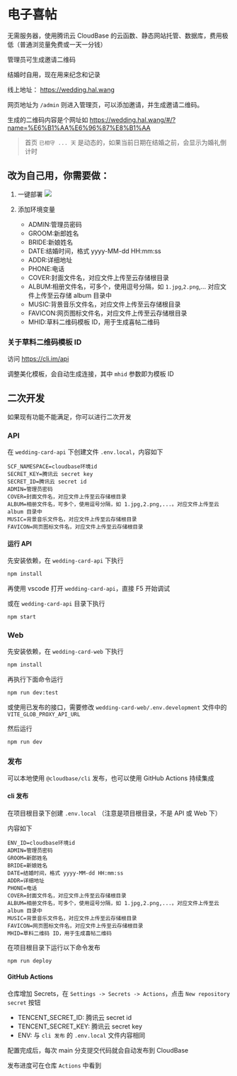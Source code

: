 # 电子喜帖

无需服务器，使用腾讯云 CloudBase 的云函数、静态网站托管、数据库，费用极低（普通浏览量免费或一天一分钱）

管理员可生成邀请二维码

结婚时自用，现在用来纪念和记录

线上地址： <https://wedding.hal.wang>

网页地址为 `/admin` 则进入管理页，可以添加邀请，并生成邀请二维码。

生成的二维码内容是个网址如 <https://wedding.hal.wang/#/?name=%E6%B1%AA%E6%96%87%E8%B1%AA>

> 首页 `已相守 ... 天` 是动态的，如果当前日期在结婚之前，会显示为婚礼倒计时

## 改为自己用，你需要做：

1. 一键部署 [![](https://main.qcloudimg.com/raw/67f5a389f1ac6f3b4d04c7256438e44f.svg)](https://console.cloud.tencent.com/tcb/env/index?action=CreateAndDeployCloudBaseProject&appUrl=https%3A%2F%2Fgithub.com%2hello2z%2Fwedding-card&branch=main)

2. 添加环境变量
   - ADMIN:管理员密码
   - GROOM:新郎姓名
   - BRIDE:新娘姓名
   - DATE:结婚时间，格式 yyyy-MM-dd HH:mm:ss
   - ADDR:详细地址
   - PHONE:电话
   - COVER:封面文件名，对应文件上传至云存储根目录
   - ALBUM:相册文件名，可多个，使用逗号分隔，如 `1.jpg`,`2.png`,... 对应文件上传至云存储 album 目录中
   - MUSIC:背景音乐文件名，对应文件上传至云存储根目录
   - FAVICON:网页图标文件名，对应文件上传至云存储根目录
   - MHID:草料二维码模板 ID，用于生成喜帖二维码

### 关于草料二维码模板 ID

访问 <https://cli.im/api>

调整美化模板，会自动生成连接，其中 `mhid` 参数即为模板 ID

## 二次开发

如果现有功能不能满足，你可以进行二次开发

### API

在 `wedding-card-api` 下创建文件 `.env.local`，内容如下

```
SCF_NAMESPACE=cloudbase环境id
SECRET_KEY=腾讯云 secret key
SECRET_ID=腾讯云 secret id
ADMIN=管理员密码
COVER=封面文件名，对应文件上传至云存储根目录
ALBUM=相册文件名，可多个，使用逗号分隔，如 1.jpg,2.png,...。对应文件上传至云 album 目录中
MUSIC=背景音乐文件名，对应文件上传至云存储根目录
FAVICON=网页图标文件名，对应文件上传至云存储根目录
```

#### 运行 API

先安装依赖，在 `wedding-card-api` 下执行

```bash
npm install
```

再使用 vscode 打开 `wedding-card-api`，直接 F5 开始调试

或在 `wedding-card-api` 目录下执行

```bash
npm start
```

### Web

先安装依赖，在 `wedding-card-web` 下执行

```bash
npm install
```

再执行下面命令运行

```bash
npm run dev:test
```

或使用已发布的接口，需要修改 `wedding-card-web/.env.development` 文件中的 `VITE_GLOB_PROXY_API_URL`

然后运行

```bash
npm run dev
```

### 发布

可以本地使用 `@cloudbase/cli` 发布，也可以使用 GitHub Actions 持续集成

#### cli 发布

在项目根目录下创建 `.env.local` （注意是项目根目录，不是 API 或 Web 下）

内容如下

```
ENV_ID=cloudbase环境id
ADMIN=管理员密码
GROOM=新郎姓名
BRIDE=新娘姓名
DATE=结婚时间，格式 yyyy-MM-dd HH:mm:ss
ADDR=详细地址
PHONE=电话
COVER=封面文件名，对应文件上传至云存储根目录
ALBUM=相册文件名，可多个，使用逗号分隔，如 1.jpg,2.png,...。对应文件上传至云 album 目录中
MUSIC=背景音乐文件名，对应文件上传至云存储根目录
FAVICON=网页图标文件名，对应文件上传至云存储根目录
MHID=草料二维码 ID，用于生成喜帖二维码
```

在项目根目录下运行以下命令发布

```bash
npm run deploy
```

#### GitHub Actions

仓库增加 Secrets，在 `Settings -> Secrets -> Actions`，点击 `New repository secret` 按钮

- TENCENT_SECRET_ID: 腾讯云 secret id
- TENCENT_SECRET_KEY: 腾讯云 secret key
- ENV: 与 `cli 发布` 的 `.env.local` 文件内容相同

配置完成后，每次 main 分支提交代码就会自动发布到 CloudBase

发布进度可在仓库 `Actions` 中看到
